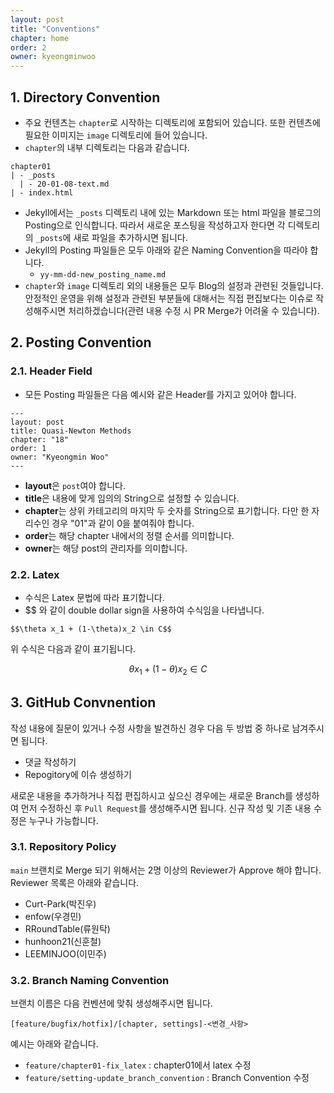 ```yaml
---
layout: post
title: "Conventions"
chapter: home
order: 2
owner: kyeongminwoo
---
```


## 1. Directory Convention

- 주요 컨텐츠는 `chapter`로 시작하는 디렉토리에 포함되어 있습니다. 또한 컨텐츠에 필요한 이미지는 `image` 디렉토리에 들어 있습니다.
- `chapter`의 내부 디렉토리는 다음과 같습니다.

```
chapter01
| - _posts
  | - 20-01-08-text.md
| - index.html
```

- Jekyll에서는 `_posts` 디렉토리 내에 있는 Markdown 또는 html 파일을 블로그의 Posting으로 인식합니다. 따라서 새로운 포스팅을 작성하고자 한다면 각 디렉토리의 `_posts`에 새로 파일을 추가하시면 됩니다.
- Jekyll의 Posting 파일들은 모두 아래와 같은 Naming Convention을 따라야 합니다.
    - `yy-mm-dd-new_posting_name.md`
- `chapter`와 `image` 디렉토리 외의 내용들은 모두 Blog의 설정과 관련된 것들입니다. 안정적인 운영을 위해 설정과 관련된 부분들에 대해서는 직접 편집보다는 이슈로 작성해주시면 처리하겠습니다(관련 내용 수정 시 PR Merge가 어려울 수 있습니다).

## 2. Posting Convention

### 2.1. Header Field

- 모든 Posting 파일들은 다음 예시와 같은 Header를 가지고 있어야 합니다.

```
---
layout: post
title: Quasi-Newton Methods
chapter: "18"
order: 1
owner: "Kyeongmin Woo"
---
```

- **layout**은 `post`여야 합니다.
- **title**은 내용에 맞게 임의의 String으로 설정할 수 있습니다.
- **chapter**는 상위 카테고리의 마지막 두 숫자를 String으로 표기합니다. 다만 한 자리수인 경우 "01"과 같이 0을 붙여줘야 합니다.
- **order**는 해당 chapter 내에서의 정렬 순서를 의미합니다.
- **owner**는 해당 post의 관리자를 의미합니다.

### 2.2. Latex

- 수식은 Latex 문법에 따라 표기합니다.
- $$ 와 같이 double dollar sign을 사용하여 수식임을 나타냅니다.

```
$$\theta x_1 + (1-\theta)x_2 \in C$$
```

위 수식은 다음과 같이 표기됩니다.

$$\theta x_1 + (1-\theta)x_2 \in C$$

## 3. GitHub Convnention

작성 내용에 질문이 있거나 수정 사항을 발견하신 경우 다음 두 방법 중 하나로 남겨주시면 됩니다.

- 댓글 작성하기
- Repogitory에 이슈 생성하기

새로운 내용을 추가하거나 직접 편집하시고 싶으신 경우에는 새로운 Branch를 생성하여 먼저 수정하신 후 `Pull Request`를 생성해주시면 됩니다. 신규 작성 및 기존 내용 수정은 누구나 가능합니다.

### 3.1. Repository Policy

`main` 브랜치로 Merge 되기 위해서는 2명 이상의 Reviewer가 Approve 해야 합니다. Reviewer 목록은 아래와 같습니다.

- Curt-Park(박진우)
- enfow(우경민)
- RRoundTable(류원탁)
- hunhoon21(신훈철)
- LEEMINJOO(이민주)

### 3.2. Branch Naming Convention

브랜치 이름은 다음 컨벤션에 맞춰 생성해주시면 됩니다.

```
[feature/bugfix/hotfix]/[chapter, settings]-<변경_사항>
```

예시는 아래와 같습니다.

- `feature/chapter01-fix_latex` : chapter01에서 latex 수정
- `feature/setting-update_branch_convention` : Branch Convention 수정
